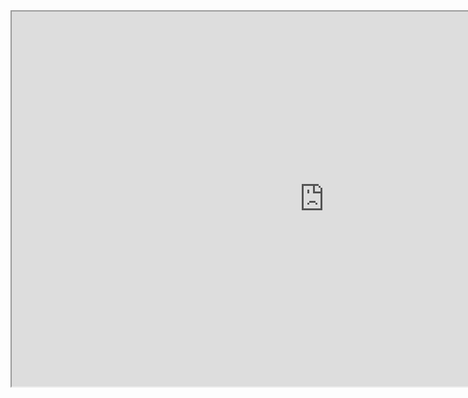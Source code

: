 [//]: # (<iframe src="Interactive_measureC_projects_Tier_v2.html" height="600" width="1000"></iframe>)

<iframe width="1000" height="600" allowfullscreen src="https://arcg.is/1bLS1r"></iframe>
